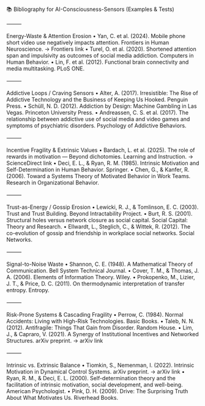 📚 Bibliography for AI-Consciousness-Sensors (Examples & Tests)

⸻

Energy-Waste & Attention Erosion
	•	Yan, C. et al. (2024). Mobile phone short video use negatively impacts attention. Frontiers in Human Neuroscience.
→ Frontiers link
	•	Turel, O. et al. (2020). Shortened attention span and impulsivity as outcomes of social media addiction. Computers in Human Behavior.
	•	Lin, F. et al. (2012). Functional brain connectivity and media multitasking. PLoS ONE.

⸻

Addictive Loops / Craving Sensors
	•	Alter, A. (2017). Irresistible: The Rise of Addictive Technology and the Business of Keeping Us Hooked. Penguin Press.
	•	Schüll, N. D. (2012). Addiction by Design: Machine Gambling in Las Vegas. Princeton University Press.
	•	Andreassen, C. S. et al. (2017). The relationship between addictive use of social media and video games and symptoms of psychiatric disorders. Psychology of Addictive Behaviors.

⸻

Incentive Fragility & Extrinsic Values
	•	Bardach, L. et al. (2025). The role of rewards in motivation — Beyond dichotomies. Learning and Instruction.
→ ScienceDirect link
	•	Deci, E. L., & Ryan, R. M. (1985). Intrinsic Motivation and Self-Determination in Human Behavior. Springer.
	•	Chen, G., & Kanfer, R. (2006). Toward a Systems Theory of Motivated Behavior in Work Teams. Research in Organizational Behavior.

⸻

Trust-as-Energy / Gossip Erosion
	•	Lewicki, R. J., & Tomlinson, E. C. (2003). Trust and Trust Building. Beyond Intractability Project.
	•	Burt, R. S. (2001). Structural holes versus network closure as social capital. Social Capital: Theory and Research.
	•	Ellwardt, L., Steglich, C., & Wittek, R. (2012). The co-evolution of gossip and friendship in workplace social networks. Social Networks.

⸻

Signal-to-Noise Waste
	•	Shannon, C. E. (1948). A Mathematical Theory of Communication. Bell System Technical Journal.
	•	Cover, T. M., & Thomas, J. A. (2006). Elements of Information Theory. Wiley.
	•	Prokopenko, M., Lizier, J. T., & Price, D. C. (2011). On thermodynamic interpretation of transfer entropy. Entropy.

⸻

Risk-Prone Systems & Cascading Fragility
	•	Perrow, C. (1984). Normal Accidents: Living with High-Risk Technologies. Basic Books.
	•	Taleb, N. N. (2012). Antifragile: Things That Gain from Disorder. Random House.
	•	Lim, J., & Capraro, V. (2021). A Synergy of Institutional Incentives and Networked Structures. arXiv preprint.
→ arXiv link

⸻

Intrinsic vs. Extrinsic Balance
	•	Tiomkin, S., Nemenman, I. (2022). Intrinsic Motivation in Dynamical Control Systems. arXiv preprint.
→ arXiv link
	•	Ryan, R. M., & Deci, E. L. (2000). Self-determination theory and the facilitation of intrinsic motivation, social development, and well-being. American Psychologist.
	•	Pink, D. H. (2009). Drive: The Surprising Truth About What Motivates Us. Riverhead Books.
